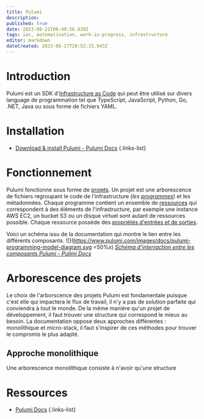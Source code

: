 ```yaml
---
title: Pulumi
description: 
published: true
date: 2023-08-21T06:49:56.830Z
tags: iac, automatisation, work-in-progress, infrastructure
editor: markdown
dateCreated: 2023-08-17T20:52:15.943Z
---
```


# Introduction
Pulumi est un SDK d'[Infrastructure as Code](/iac) qui peut être utilisé sur divers language de programmation tel que TypeScript, JavaScript, Python, Go, .NET, Java ou sous forme de fichiers YAML.

# Installation
- [Download & install Pulumi - Pulumi Docs](https://www.pulumi.com/docs/install/)
{.links-list}

# Fonctionnement
Pulumi fonctionne sous forme de [projets](/pulumi/project). Un projet est une arborescence de fichiers regroupant le code de l'infrastructure (*les [programmes](/pulumi/program)*) et les métadonnées. Chaque programme contient un ensemble de [ressources](/pulumi/resource) qui correspondent à des éléments de l'infrastructure, par exemple une instance AWS EC2, un bucket S3 ou un disque virtuel sont autant de ressources possible. Chaque ressource possède des [propriétés d'entrées et de sorties](/pumuli/input-output).

Voici un schéma issu de la documentation qui montre le lien entre les différents composants.
![](https://www.pulumi.com/images/docs/pulumi-programming-model-diagram.svg =50%x)
*[Schéma d'interraction entre les composants Pulumi - Pulimi Docs](https://www.pulumi.com/docs/concepts/)*

# Arborescence des projets
Le choix de l'arborscence des projets Pulumi est fondamentale puisque c'est elle qui impactera le flux de travail, il n'y a pas de solution parfaite qui conviendra à tout le monde. De la même manière qu'un projet de développement, il faut trouver une structure qui correspond le mieux au besoin. La documentation oppose deux approches différentes : monolithique et micro-stack, il faut s'inspirer de ces méthodes pour trouver le compromis le plus adapté.

## Approche monolithique
Une arborescence monolithique consiste à n'avoir qu'une structure 

# Ressources
- [Pulumi Docs](https://www.pulumi.com/docs/)
{.links-list}